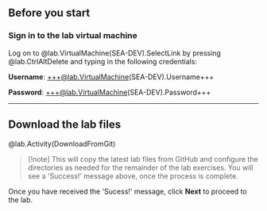 ## Before you start

### Sign in to the lab virtual machine

Log on to @lab.VirtualMachine(SEA-DEV).SelectLink by pressing @lab.CtrlAltDelete and typing in the following credentials:
    
**Username**: +++@lab.VirtualMachine(SEA-DEV).Username+++
    
**Password**: +++@lab.VirtualMachine(SEA-DEV).Password+++

---

## Download the lab files

@lab.Activity(DownloadFromGit)

>[!note] This will copy the latest lab files from GitHub and configure the directories as needed for the remainder of the lab exercises. You will see a 'Success!' message above, once the process is complete.

Once you have received the 'Sucess!' message, click **Next** to proceed to the lab.
